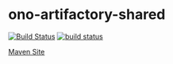 ono-artifactory-shared
======================

[![Build Status](https://travis-ci.org/1and1/ono-artifactory-shared.svg?branch=master)](https://travis-ci.org/1and1/ono-artifactory-shared)
[![build status](https://gitlab.com/mfriedenhagen/ono-artifactory-shared/badges/master/build.svg)](https://gitlab.com/mfriedenhagen/ono-artifactory-shared/commits/master)

[Maven Site](https://mfriedenhagen.gitlab.io/ono-artifactory-shared/)